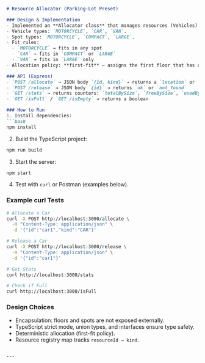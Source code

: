 
````markdown
# Resource Allocator (Parking-Lot Preset)

### Design & Implementation
- Implemented an **Allocator class** that manages resources (Vehicles) across Floors with Spots.  
- Vehicle types: `MOTORCYCLE`, `CAR`, `VAN`.  
- Spot types: `MOTORCYCLE`, `COMPACT`, `LARGE`.  
- Fit rules:
  - `MOTORCYCLE` → fits in any spot  
  - `CAR` → fits in `COMPACT` or `LARGE`  
  - `VAN` → fits in `LARGE` only  
- Allocation policy: **first-fit** – assigns the first floor that has compatible capacity.

### API (Express)
- `POST /allocate` → JSON body `{id, kind}` → returns a `location` or `no_capacity`  
- `POST /release` → JSON body `{id}` → returns `ok` or `not_found`  
- `GET /stats` → returns counters: `totalBySize`, `freeBySize`, `usedByKind`  
- `GET /isFull` / `GET /isEmpty` → returns a boolean

### How to Run
1. Install dependencies:
```bash
npm install
````

2. Build the TypeScript project:

```bash
npm run build
```

3. Start the server:

```bash
npm start
```

4. Test with `curl` or Postman (examples below).

### Example curl Tests

```bash
# Allocate a Car
curl -X POST http://localhost:3000/allocate \
  -H "Content-Type: application/json" \
  -d '{"id":"car1","kind":"CAR"}'

# Release a Car
curl -X POST http://localhost:3000/release \
  -H "Content-Type: application/json" \
  -d '{"id":"car1"}'

# Get Stats
curl http://localhost:3000/stats

# Check if Full
curl http://localhost:3000/isFull
```

### Design Choices

* Encapsulation: floors and spots are not exposed externally.
* TypeScript strict mode, union types, and interfaces ensure type safety.
* Deterministic allocation (first-fit policy).
* Resource registry map tracks `resourceId → kind`.

```

---


